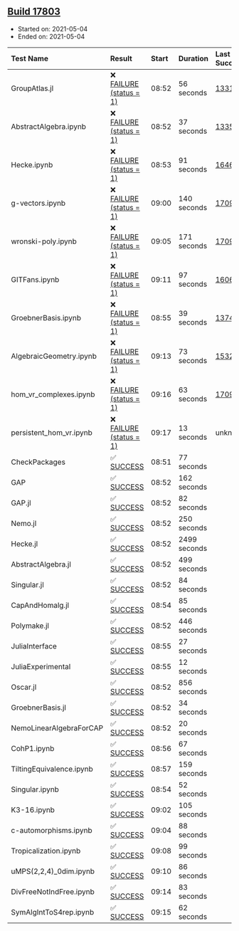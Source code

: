 ## [Build 17803](https://oscarci.mathematik.uni-kl.de/job/oscar/17803/)

* Started on: 2021-05-04
* Ended on: 2021-05-04

| Test Name    | Result | Start | Duration | Last Success | First Failure |
|:-------------|:-------|:------|:---------|:-------------|:--------------|
| GroupAtlas.jl | ❌ [FAILURE (status = 1)](https://oscarci.mathematik.uni-kl.de/job/oscar/17803/artifact/logs/build-17803/GroupAtlas.jl.log) | 08:52 | 56 seconds | [13311](https://oscarci.mathematik.uni-kl.de/job/oscar/13311/) | [13312](https://oscarci.mathematik.uni-kl.de/job/oscar/13312/) |
| AbstractAlgebra.ipynb | ❌ [FAILURE (status = 1)](https://oscarci.mathematik.uni-kl.de/job/oscar/17803/artifact/logs/build-17803/AbstractAlgebra.ipynb.log) | 08:52 | 37 seconds | [13355](https://oscarci.mathematik.uni-kl.de/job/oscar/13355/) | [13356](https://oscarci.mathematik.uni-kl.de/job/oscar/13356/) |
| Hecke.ipynb | ❌ [FAILURE (status = 1)](https://oscarci.mathematik.uni-kl.de/job/oscar/17803/artifact/logs/build-17803/Hecke.ipynb.log) | 08:53 | 91 seconds | [16463](https://oscarci.mathematik.uni-kl.de/job/oscar/16463/) | [16464](https://oscarci.mathematik.uni-kl.de/job/oscar/16464/) |
| g-vectors.ipynb | ❌ [FAILURE (status = 1)](https://oscarci.mathematik.uni-kl.de/job/oscar/17803/artifact/logs/build-17803/g-vectors.ipynb.log) | 09:00 | 140 seconds | [17099](https://oscarci.mathematik.uni-kl.de/job/oscar/17099/) | [17100](https://oscarci.mathematik.uni-kl.de/job/oscar/17100/) |
| wronski-poly.ipynb | ❌ [FAILURE (status = 1)](https://oscarci.mathematik.uni-kl.de/job/oscar/17803/artifact/logs/build-17803/wronski-poly.ipynb.log) | 09:05 | 171 seconds | [17098](https://oscarci.mathematik.uni-kl.de/job/oscar/17098/) | [17099](https://oscarci.mathematik.uni-kl.de/job/oscar/17099/) |
| GITFans.ipynb | ❌ [FAILURE (status = 1)](https://oscarci.mathematik.uni-kl.de/job/oscar/17803/artifact/logs/build-17803/GITFans.ipynb.log) | 09:11 | 97 seconds | [16068](https://oscarci.mathematik.uni-kl.de/job/oscar/16068/) | [16069](https://oscarci.mathematik.uni-kl.de/job/oscar/16069/) |
| GroebnerBasis.ipynb | ❌ [FAILURE (status = 1)](https://oscarci.mathematik.uni-kl.de/job/oscar/17803/artifact/logs/build-17803/GroebnerBasis.ipynb.log) | 08:55 | 39 seconds | [13748](https://oscarci.mathematik.uni-kl.de/job/oscar/13748/) | [13749](https://oscarci.mathematik.uni-kl.de/job/oscar/13749/) |
| AlgebraicGeometry.ipynb | ❌ [FAILURE (status = 1)](https://oscarci.mathematik.uni-kl.de/job/oscar/17803/artifact/logs/build-17803/AlgebraicGeometry.ipynb.log) | 09:13 | 73 seconds | [15322](https://oscarci.mathematik.uni-kl.de/job/oscar/15322/) | [15323](https://oscarci.mathematik.uni-kl.de/job/oscar/15323/) |
| hom_vr_complexes.ipynb | ❌ [FAILURE (status = 1)](https://oscarci.mathematik.uni-kl.de/job/oscar/17803/artifact/logs/build-17803/hom_vr_complexes.ipynb.log) | 09:16 | 63 seconds | [17099](https://oscarci.mathematik.uni-kl.de/job/oscar/17099/) | [17100](https://oscarci.mathematik.uni-kl.de/job/oscar/17100/) |
| persistent_hom_vr.ipynb | ❌ [FAILURE (status = 1)](https://oscarci.mathematik.uni-kl.de/job/oscar/17803/artifact/logs/build-17803/persistent_hom_vr.ipynb.log) | 09:17 | 13 seconds | unknown | unknown |
| CheckPackages | ✅ [SUCCESS](https://oscarci.mathematik.uni-kl.de/job/oscar/17803/artifact/logs/build-17803/CheckPackages.log) | 08:51 | 77 seconds |  |  |
| GAP | ✅ [SUCCESS](https://oscarci.mathematik.uni-kl.de/job/oscar/17803/artifact/logs/build-17803/GAP.log) | 08:52 | 162 seconds |  |  |
| GAP.jl | ✅ [SUCCESS](https://oscarci.mathematik.uni-kl.de/job/oscar/17803/artifact/logs/build-17803/GAP.jl.log) | 08:52 | 82 seconds |  |  |
| Nemo.jl | ✅ [SUCCESS](https://oscarci.mathematik.uni-kl.de/job/oscar/17803/artifact/logs/build-17803/Nemo.jl.log) | 08:52 | 250 seconds |  |  |
| Hecke.jl | ✅ [SUCCESS](https://oscarci.mathematik.uni-kl.de/job/oscar/17803/artifact/logs/build-17803/Hecke.jl.log) | 08:52 | 2499 seconds |  |  |
| AbstractAlgebra.jl | ✅ [SUCCESS](https://oscarci.mathematik.uni-kl.de/job/oscar/17803/artifact/logs/build-17803/AbstractAlgebra.jl.log) | 08:52 | 499 seconds |  |  |
| Singular.jl | ✅ [SUCCESS](https://oscarci.mathematik.uni-kl.de/job/oscar/17803/artifact/logs/build-17803/Singular.jl.log) | 08:52 | 84 seconds |  |  |
| CapAndHomalg.jl | ✅ [SUCCESS](https://oscarci.mathematik.uni-kl.de/job/oscar/17803/artifact/logs/build-17803/CapAndHomalg.jl.log) | 08:54 | 85 seconds |  |  |
| Polymake.jl | ✅ [SUCCESS](https://oscarci.mathematik.uni-kl.de/job/oscar/17803/artifact/logs/build-17803/Polymake.jl.log) | 08:52 | 446 seconds |  |  |
| JuliaInterface | ✅ [SUCCESS](https://oscarci.mathematik.uni-kl.de/job/oscar/17803/artifact/logs/build-17803/JuliaInterface.log) | 08:55 | 27 seconds |  |  |
| JuliaExperimental | ✅ [SUCCESS](https://oscarci.mathematik.uni-kl.de/job/oscar/17803/artifact/logs/build-17803/JuliaExperimental.log) | 08:55 | 12 seconds |  |  |
| Oscar.jl | ✅ [SUCCESS](https://oscarci.mathematik.uni-kl.de/job/oscar/17803/artifact/logs/build-17803/Oscar.jl.log) | 08:52 | 856 seconds |  |  |
| GroebnerBasis.jl | ✅ [SUCCESS](https://oscarci.mathematik.uni-kl.de/job/oscar/17803/artifact/logs/build-17803/GroebnerBasis.jl.log) | 08:52 | 34 seconds |  |  |
| NemoLinearAlgebraForCAP | ✅ [SUCCESS](https://oscarci.mathematik.uni-kl.de/job/oscar/17803/artifact/logs/build-17803/NemoLinearAlgebraForCAP.log) | 08:52 | 20 seconds |  |  |
| CohP1.ipynb | ✅ [SUCCESS](https://oscarci.mathematik.uni-kl.de/job/oscar/17803/artifact/logs/build-17803/CohP1.ipynb.log) | 08:56 | 67 seconds |  |  |
| TiltingEquivalence.ipynb | ✅ [SUCCESS](https://oscarci.mathematik.uni-kl.de/job/oscar/17803/artifact/logs/build-17803/TiltingEquivalence.ipynb.log) | 08:57 | 159 seconds |  |  |
| Singular.ipynb | ✅ [SUCCESS](https://oscarci.mathematik.uni-kl.de/job/oscar/17803/artifact/logs/build-17803/Singular.ipynb.log) | 08:54 | 52 seconds |  |  |
| K3-16.ipynb | ✅ [SUCCESS](https://oscarci.mathematik.uni-kl.de/job/oscar/17803/artifact/logs/build-17803/K3-16.ipynb.log) | 09:02 | 105 seconds |  |  |
| c-automorphisms.ipynb | ✅ [SUCCESS](https://oscarci.mathematik.uni-kl.de/job/oscar/17803/artifact/logs/build-17803/c-automorphisms.ipynb.log) | 09:04 | 88 seconds |  |  |
| Tropicalization.ipynb | ✅ [SUCCESS](https://oscarci.mathematik.uni-kl.de/job/oscar/17803/artifact/logs/build-17803/Tropicalization.ipynb.log) | 09:08 | 99 seconds |  |  |
| uMPS(2,2,4)_0dim.ipynb | ✅ [SUCCESS](https://oscarci.mathematik.uni-kl.de/job/oscar/17803/artifact/logs/build-17803/uMPS-2-2-4-_0dim.ipynb.log) | 09:10 | 86 seconds |  |  |
| DivFreeNotIndFree.ipynb | ✅ [SUCCESS](https://oscarci.mathematik.uni-kl.de/job/oscar/17803/artifact/logs/build-17803/DivFreeNotIndFree.ipynb.log) | 09:14 | 83 seconds |  |  |
| SymAlgIntToS4rep.ipynb | ✅ [SUCCESS](https://oscarci.mathematik.uni-kl.de/job/oscar/17803/artifact/logs/build-17803/SymAlgIntToS4rep.ipynb.log) | 09:15 | 62 seconds |  |  |
